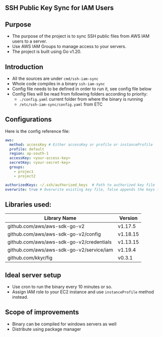 SSH Public Key Sync for IAM Users
---------------------------------

## Purpose
- The purpose of the project is to sync SSH public files from AWS IAM users to a server.
- Use AWS IAM Groups to manage access to your servers. 
- The project is built using Go v1.20.

## Introduction
- All the sources are under `cmd/ssh-iam-sync`
- Whole code compiles in a binary `ssh-iam-sync`
- Config file needs to be defined in order to run it, see config file below
- Config files will be read from following folders according to priority:
    - `./config.yaml` current folder from where the binary is running
    - `/etc/ssh-iam-sync/config.yaml` from ETC

## Configurations
Here is the config reference file:
```yaml
aws:
  method: accessKey # Either accessKey or profile or instanceProfile
  profile: default
  region: ap-south-1
  accessKey: <your-access-key>
  secretKey: <your-secret-key>
  groups:
    - projec1
    - project2

authorizedKeys: ~/.ssh/authorized_keys  # Path to authorized key file
overwrite: true # Overwrite existing key file, false appends the keys to file
```

    
## Libraries used: 
| Library Name                             | Version  |
|------------------------------------------|----------|
| github.com/aws/aws-sdk-go-v2             | v1.17.5  |
| github.com/aws/aws-sdk-go-v2/config      | v1.18.15 |
| github.com/aws/aws-sdk-go-v2/credentials | v1.13.15 |
| github.com/aws/aws-sdk-go-v2/service/iam | v1.19.4  |
| github.com/kkyr/fig                      | v0.3.1   |


## Ideal server setup
- Use cron to run the binary every 10 minutes or so. 
- Assign IAM role to your EC2 instance and use `instanceProfile` method instead.

## Scope of improvements
- Binary can be compiled for windows servers as well 
- Distribute using package manager
